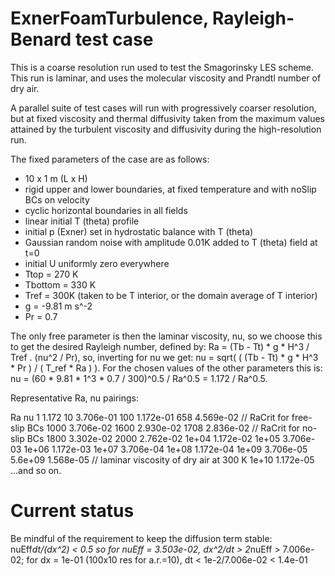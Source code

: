 # ExnerFoamTurbulence, Rayleigh-Benard test case

This is a coarse resolution run used to test the Smagorinsky LES scheme. This run is laminar, and uses the molecular viscosity and Prandtl number of dry air.

A parallel suite of test cases will run with progressively coarser resolution, but at fixed viscosity and thermal diffusivity taken from the maximum values attained by the turbulent viscosity and diffusivity during the high-resolution run.

The fixed parameters of the case are as follows:

 - 10 x 1 m (L x H)
 - rigid upper and lower boundaries, at fixed temperature and with noSlip BCs on velocity
 - cyclic horizontal boundaries in all fields
 - linear initial T (theta) profile
 - initial p (Exner) set in hydrostatic balance with T (theta)
 - Gaussian random noise with amplitude 0.01K added to T (theta) field at t=0
 - initial U uniformly zero everywhere
 - Ttop = 270 K
 - Tbottom = 330 K
 - Tref = 300K (taken to be T interior, or the domain average of T interior)
 - g = -9.81 m s^-2
 - Pr = 0.7

The only free parameter is then the laminar viscosity, nu, so we choose this to get the desired Rayleigh number, defined by:
    Ra = (Tb - Tt) * g * H^3 / Tref . (nu^2 / Pr),
so, inverting for nu we get:
    nu = sqrt( ( (Tb - Tt) * g * H^3 * Pr ) / ( T_ref * Ra ) ).
For the chosen values of the other parameters this is:
    nu = (60 * 9.81 * 1^3 * 0.7 / 300)^0.5 / Ra^0.5
       = 1.172 / Ra^0.5.
       
Representative Ra, nu pairings:

  Ra        nu
  1         1.172
  10        3.706e-01
  100       1.172e-01
  658       4.569e-02     // RaCrit for free-slip BCs
  1000      3.706e-02
  1600      2.930e-02
  1708      2.836e-02     // RaCrit for no-slip BCs
  1800      3.302e-02
  2000      2.762e-02
  1e+04     1.172e-02
  1e+05     3.706e-03
  1e+06     1.172e-03
  1e+07     3.706e-04
  1e+08     1.172e-04
  1e+09     3.706e-05
  5.6e+09   1.568e-05     // laminar viscosity of dry air at 300 K
  1e+10     1.172e-05
...and so on.
           

# Current status
Be mindful of the requirement to keep the diffusion term stable: 
    nuEff*dt/(dx^2) < 0.5
    so for nuEff = 3.503e-02,
    dx^2/dt > 2*nuEff
            > 7.006e-02; for dx = 1e-01 (100x10 res for a.r.=10),
         dt < 1e-2/7.006e-02
            < 1.4e-01
    
